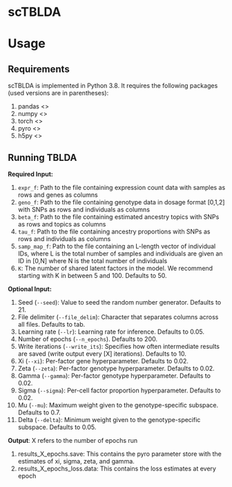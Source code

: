 # scTBLDA

# Usage

## Requirements

scTBLDA is implemented in Python 3.8. It requires the following packages (used versions are in parentheses):

1. pandas <>
2. numpy <>
3. torch <>
4. pyro <>
5. h5py <>

## Running TBLDA

**Required Input:**

1. `expr_f`: Path to the file containing expression count data with samples as rows and genes as columns
2. `geno_f`: Path to the file containing genotype data in dosage format [0,1,2] with SNPs as rows and individuals as columns
3. `beta_f`: Path to the file containing estimated ancestry topics with SNPs as rows and topics as columns
4. `tau_f`: Path to the file containing ancestry proportions with SNPs as rows and individuals as columns
5. `samp_map_f`: Path to the file containing an L-length vector of individual IDs, where L is the total number of samples and individuals are given an ID in [0,N] where N is the total number of individuals
6. `K`: The number of shared latent factors in the model. We recommend starting with K in between 5 and 100. Defaults to 50.

**Optional Input:**

1. Seed (`--seed`): Value to seed the random number generator. Defaults to 21.
2. File delimiter (`--file_delim`): Character that separates columns across all files. Defaults to tab.
3. Learning rate (`--lr`): Learning rate for inference. Defaults to 0.05.
4. Number of epochs (`--n_epochs`). Defaults to 200.
5. Write iterations (`--write_its`): Specifies how often intermediate results are saved (write output every [X] iterations). Defaults to 10.
6. Xi (`--xi`): Per-factor gene hyperparameter. Defaults to 0.02.
7. Zeta (`--zeta`): Per-factor genotype hyperparameter. Defaults to 0.02.
8. Gamma (`--gamma`): Per-factor genotype hyperparameter. Defaults to 0.02.
9. Sigma (`--sigma`): Per-cell factor proportion hyperparameter. Defaults to 0.02.
10. Mu (`--mu`): Maximum weight given to the genotype-specific subspace. Defaults to 0.7.
11. Delta (`--delta`): Minimum weight given to the genotype-specific subspace. Defaults to 0.05.

  **Output**: X refers to the number of epochs run
  
  1. results_X_epochs.save: This contains the pyro parameter store with the estimates of xi, sigma, zeta, and gamma.
  2. results_X_epochs_loss.data: This contains the loss estimates at every epoch
